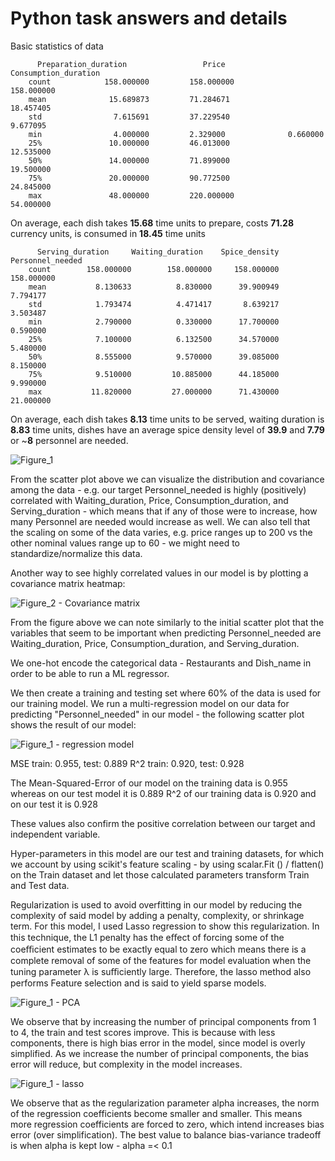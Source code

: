 #         Python task answers and details

Basic statistics of data

          Preparation_duration                 Price           Consumption_duration               
        count            158.000000         158.000000            158.000000        
        mean              15.689873         71.284671             18.457405   
        std                7.615691         37.229540              9.677095   
        min                4.000000         2.329000              0.660000   
        25%               10.000000         46.013000             12.535000   
        50%               14.000000         71.899000             19.500000   
        75%               20.000000         90.772500             24.845000   
        max               48.000000         220.000000             54.000000   

On average, each dish takes **15.68** time units to prepare, costs **71.28** currency units, is consumed in **18.45** time units

          Serving_duration     Waiting_duration    Spice_density   Personnel_needed  
        count        158.000000        158.000000     158.000000        158.000000  
        mean           8.130633          8.830000      39.900949          7.794177  
        std            1.793474          4.471417       8.639217          3.503487  
        min            2.790000          0.330000      17.700000          0.590000  
        25%            7.100000          6.132500      34.570000          5.480000  
        50%            8.555000          9.570000      39.085000          8.150000  
        75%            9.510000         10.885000      44.185000          9.990000  
        max           11.820000         27.000000      71.430000         21.000000  

On average, each dish takes **8.13** time units to be served, waiting duration is **8.83** time units, dishes have an average spice density level of **39.9** and
**7.79** or ~**8** personnel are needed.

![Figure_1](https://user-images.githubusercontent.com/26208356/131999055-13d83ac8-e3a9-4b5a-903d-472218d74744.png)

From the scatter plot above we can visualize the distribution and covariance among the data - e.g. our target Personnel_needed is highly (positively) correlated with Waiting_duration, Price, Consumption_duration, and Serving_duration - which means that if any of those were to increase, how many Personnel are needed would increase as well. We can also tell that the scaling on some of the data varies, e.g. price ranges up to 200 vs the other nominal values range up to 60 - we might need to standardize/normalize this data.

Another way to see highly correlated values in our model is by plotting a covariance matrix heatmap:

![Figure_2 - Covariance matrix](https://user-images.githubusercontent.com/26208356/131999858-713ceaab-b957-48e4-95ef-8c8c21b0922d.png)

From the figure above we can note similarly to the initial scatter plot that the variables that seem to be important when predicting Personnel_needed are 
Waiting_duration, Price, Consumption_duration, and Serving_duration.

We one-hot encode the categorical data - Restaurants and Dish_name in order to be able to run a ML regressor.

We then create a training and testing set where 60% of the data is used for our training model. We run a multi-regression model on our data for predicting "Personnel_needed" in our model - the following scatter plot shows the result of our model:

![Figure_1 - regression model](https://user-images.githubusercontent.com/26208356/132000480-31c4d9eb-1c0a-4b38-823f-77cfe8ac95df.png)

  MSE train: 0.955, test: 0.889
  R^2 train: 0.920, test: 0.928
  
The Mean-Squared-Error of our model on the training data is 0.955 whereas on our test model it is 0.889
R^2 of our training data is 0.920 and on our test it is 0.928 

These values also confirm the positive correlation between our target and independent variable.

Hyper-parameters in this model are our test and training datasets, for which we account by using scikit's feature scaling -  by using scalar.Fit () / flatten() on the Train dataset and let those calculated parameters transform Train and Test data.

Regularization is used to avoid overfitting in our model by reducing the complexity of said model by adding a penalty, complexity, or shrinkage term. 
For this model, I used Lasso regression to show this regularization. In this technique, the L1 penalty has the eﬀect of forcing some of the coeﬃcient estimates to be exactly equal to zero which means there is a complete removal of some of the features for model evaluation when the tuning parameter λ is suﬃciently large. Therefore, the lasso method also performs Feature selection and is said to yield sparse models.

![Figure_1 - PCA](https://user-images.githubusercontent.com/26208356/132001820-c5f5407d-7e40-4829-b8c6-6cb5f7edc972.png)

We observe that by increasing the number of principal components from 1 to 4, the train and test scores improve. This is because with less components, there is high bias error in the model, since model is overly simplified. As we increase the number of principal components, the bias error will reduce, but complexity in the model increases.


![Figure_1 - lasso](https://user-images.githubusercontent.com/26208356/132001825-5ff32a53-6dd2-44d5-8051-08d83e96f46f.png)

We observe that as the regularization parameter alpha increases, the norm of the regression coefficients become smaller and smaller. This means more regression coefficients are forced to zero, which intend increases bias error (over simplification). The best value to balance bias-variance tradeoff is when alpha is kept low - alpha =< 0.1 
